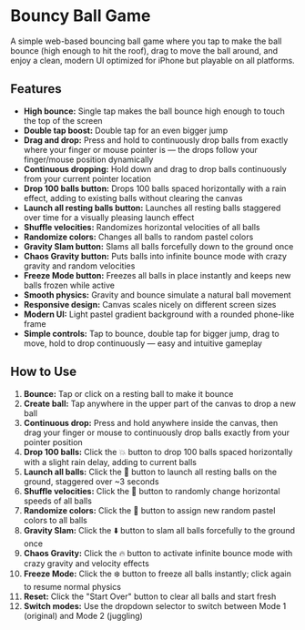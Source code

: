 # Bouncy Ball Game

A simple web-based bouncing ball game where you tap to make the ball bounce (high enough to hit the roof), drag to move the ball around, and enjoy a clean, modern UI optimized for iPhone but playable on all platforms.

## Features

- **High bounce:** Single tap makes the ball bounce high enough to touch the top of the screen  
- **Double tap boost:** Double tap for an even bigger jump  
- **Drag and drop:** Press and hold to continuously drop balls from exactly where your finger or mouse pointer is — the drops follow your finger/mouse position dynamically  
- **Continuous dropping:** Hold down and drag to drop balls continuously from your current pointer location  
- **Drop 100 balls button:** Drops 100 balls spaced horizontally with a rain effect, adding to existing balls without clearing the canvas  
- **Launch all resting balls button:** Launches all resting balls staggered over time for a visually pleasing launch effect  
- **Shuffle velocities:** Randomizes horizontal velocities of all balls  
- **Randomize colors:** Changes all balls to random pastel colors  
- **Gravity Slam button:** Slams all balls forcefully down to the ground once  
- **Chaos Gravity button:** Puts balls into infinite bounce mode with crazy gravity and random velocities  
- **Freeze Mode button:** Freezes all balls in place instantly and keeps new balls frozen while active  
- **Smooth physics:** Gravity and bounce simulate a natural ball movement  
- **Responsive design:** Canvas scales nicely on different screen sizes  
- **Modern UI:** Light pastel gradient background with a rounded phone-like frame  
- **Simple controls:** Tap to bounce, double tap for bigger jump, drag to move, hold to drop continuously — easy and intuitive gameplay  

## How to Use

1. **Bounce:** Tap or click on a resting ball to make it bounce  
2. **Create ball:** Tap anywhere in the upper part of the canvas to drop a new ball  
3. **Continuous drop:** Press and hold anywhere inside the canvas, then drag your finger or mouse to continuously drop balls exactly from your pointer position  
4. **Drop 100 balls:** Click the 💥 button to drop 100 balls spaced horizontally with a slight rain delay, adding to current balls  
5. **Launch all balls:** Click the 🚀 button to launch all resting balls on the ground, staggered over ~3 seconds  
6. **Shuffle velocities:** Click the 🔄 button to randomly change horizontal speeds of all balls  
7. **Randomize colors:** Click the 🌈 button to assign new random pastel colors to all balls  
8. **Gravity Slam:** Click the ⬇️ button to slam all balls forcefully to the ground once  
9. **Chaos Gravity:** Click the 🔥 button to activate infinite bounce mode with crazy gravity and velocity effects  
10. **Freeze Mode:** Click the ❄️ button to freeze all balls instantly; click again to resume normal physics  
11. **Reset:** Click the "Start Over" button to clear all balls and start fresh  
12. **Switch modes:** Use the dropdown selector to switch between Mode 1 (original) and Mode 2 (juggling)  
